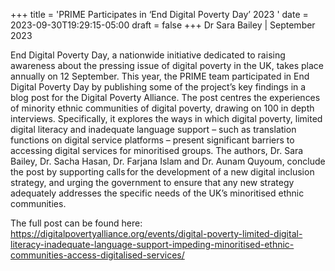 +++
title = 'PRIME Participates in ‘End Digital Poverty Day’ 2023 '
date = 2023-09-30T19:29:15-05:00
draft = false
+++
Dr Sara Bailey | September 2023 

End Digital Poverty Day, a nationwide initiative dedicated to raising awareness about the pressing issue of digital poverty in the UK, takes place annually on 12 September. This year, the PRIME team participated in End Digital Poverty Day by publishing some of the project’s key findings in a blog post for the Digital Poverty Alliance. The post centres the experiences of minority ethnic communities of digital poverty, drawing on 100 in depth interviews. Specifically, it explores the ways in which digital poverty, limited digital literacy and inadequate language support – such as translation functions on digital service platforms – present significant barriers to accessing digital services for minoritised groups. The authors, Dr. Sara Bailey, Dr. Sacha Hasan, Dr. Farjana Islam and Dr. Aunam Quyoum, conclude the post by supporting calls for the development of a new digital inclusion strategy, and urging the government to ensure that any new strategy adequately addresses the specific needs of the UK’s minoritised ethnic communities.

The full post can be found here: https://digitalpovertyalliance.org/events/digital-poverty-limited-digital-literacy-inadequate-language-support-impeding-minoritised-ethnic-communities-access-digitalised-services/ 


